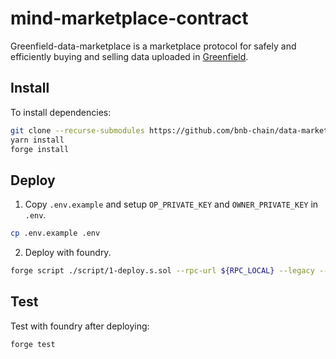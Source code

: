 # mind-marketplace-contract

Greenfield-data-marketplace is a marketplace protocol for safely and efficiently buying and selling data uploaded in [Greenfield](https://github.com/bnb-chain/greenfield-contracts).

## Install

To install dependencies:

```bash
git clone --recurse-submodules https://github.com/bnb-chain/data-marketplace-solidity.git && cd greenfield-contracts
yarn install
forge install
```

## Deploy

1. Copy `.env.example` and setup `OP_PRIVATE_KEY` and `OWNER_PRIVATE_KEY` in `.env`.

```bash
cp .env.example .env
```

2. Deploy with foundry.

```bash
forge script ./script/1-deploy.s.sol --rpc-url ${RPC_LOCAL} --legacy --broadcast --private-key ${OP_PRIVATE_KEY}
```

## Test

Test with foundry after deploying:

```bash
forge test
```